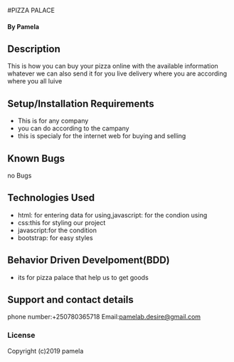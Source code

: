 #PIZZA PALACE
#### By Pamela
## Description
This is how you can buy your pizza online with the available information whatever we can also send it for you live delivery 
where you are according where you all luive
## Setup/Installation Requirements
* This is for any company 
* you can do according to the campany
* this is specialy for the internet web for buying and selling
## Known Bugs
no Bugs
## Technologies Used
* html: for entering data for using,javascript: for the condion using
* css:this for styling our project
* javascript:for the condition
* bootstrap: for easy styles
## Behavior Driven Develpoment(BDD)
* its for pizza palace that help us to get goods
## Support and contact details
phone number:+250780365718
Email:pamelab.desire@gmail.com
### License
Copyright (c)2019 pamela
  